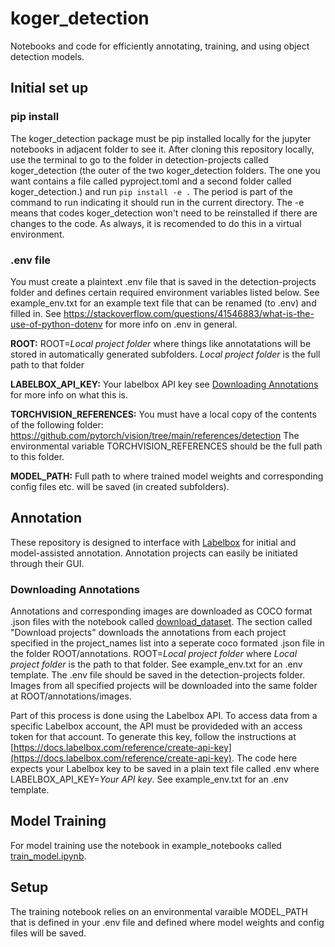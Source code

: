 # koger_detection

Notebooks and code for efficiently annotating, training, and using object detection models.

## Initial set up

### pip install
The koger_detection package must be pip installed locally for the jupyter notebooks in adjacent folder to see it. After cloning this repository locally, use the terminal to go to the folder in detection-projects called koger_detection (the outer of the two koger_detection folders. The one you want contains a file called pyproject.toml and a second folder called koger_detection.)  and run ```pip install -e .``` The period is part of the command to run indicating it should run in the current directory. The -e means that codes koger_detection won't need to be reinstalled if there are changes to the code. As always, it is recomended to do this in a virtual environment.

### .env file
You must create a plaintext .env file that is saved in the detection-projects folder and defines certain required environment variables listed below. See example_env.txt for an example text file that can be renamed (to .env) and filled in. See https://stackoverflow.com/questions/41546883/what-is-the-use-of-python-dotenv for more info on .env in general.

**ROOT:**
ROOT=*Local project folder* where things like annotatations will be stored in automatically generated subfolders. *Local project folder* is the full path to that folder

**LABELBOX_API_KEY:**
Your labelbox API key see [Downloading Annotations](#Downloading-Annotations) for more info on what this is.

**TORCHVISION_REFERENCES:**
You must have a local copy of the contents of the following folder: https://github.com/pytorch/vision/tree/main/references/detection
The environmental variable TORCHVISION_REFERENCES should be the full path to this folder.

**MODEL_PATH:**
Full path to where trained model weights and corresponding config files etc. will be saved (in created subfolders).
 
## Annotation
These repository is designed to interface with [Labelbox](labelbox.com) for initial and model-assisted annotation. Annotation projects can easily be initiated through their GUI. 

### Downloading Annotations
Annotations and corresponding images are downloaded as COCO format .json files with the notebook called [download_dataset](https://github.com/benkoger/detection-projects/blob/main/example_notebooks/download_dataset.ipynb). The section called "Download projects" downloads the annotations from each project specified in the project_names list into a seperate coco formated .json file in the folder ROOT/annotations. ROOT=*Local project folder* where *Local project folder* is the path to that folder. See example_env.txt for an .env template. The .env file should be saved in the detection-projects folder. Images from all specified projects will be downloaded into the same folder at ROOT/annotations/images. 

Part of this process is done using the Labelbox API. To access data from a specific Labelbox account, the API must be provideded with an access token for that account. To generate this key, follow the instructions at [https://docs.labelbox.com/reference/create-api-key](https://docs.labelbox.com/reference/create-api-key). The code here expects your Labelbox key to be saved in a plain text file called .env where LABELBOX_API_KEY=*Your API key*. See example_env.txt for an .env template. 

## Model Training

For model training use the notebook in example_notebooks called [train_model.ipynb](https://github.com/benkoger/detection-projects/blob/main/example_notebooks/train_model.ipynb). 

## Setup
The training notebook relies on an environmental varaible MODEL_PATH that is defined in your .env file and defined where model weights and config files will be saved.
